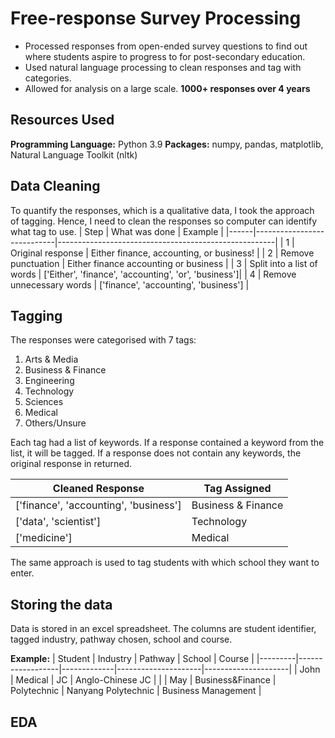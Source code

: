 # Free-response Survey Processing

 - Processed responses from open-ended survey questions to find out where students aspire to progress to for post-secondary education.
 - Used natural language processing to clean responses and tag with categories.
 - Allowed for analysis on a large scale. **1000+ responses over 4 years**

## Resources Used

**Programming Language:** Python 3.9
**Packages:** numpy, pandas, matplotlib, Natural Language Toolkit (nltk)

## Data Cleaning
To quantify the responses, which is a qualitative data, I took the approach of tagging. Hence, I need to clean the responses so computer can identify what tag to use.
| Step | What was done              |     Example                                          |
|------|----------------------------|------------------------------------------------------|
|  1   | Original response          | Either finance, accounting, or business!             |
|  2   | Remove punctuation         | Either finance accounting or business                |
|  3   | Split into a list of words | ['Either', 'finance', 'accounting', 'or', 'business']|
|  4   | Remove unnecessary words   | ['finance', 'accounting', 'business']                |

## Tagging
The responses were categorised with 7 tags:
 1. Arts & Media
 2. Business & Finance
 3. Engineering
 4. Technology
 5. Sciences
 6. Medical
 7. Others/Unsure
 
 Each tag had a list of keywords. If a response contained a keyword from the list, it will be tagged. If a response does not contain any keywords, the original response in returned.

| Cleaned Response                      | Tag Assigned       |
|---------------------------------------|--------------------|
| ['finance', 'accounting', 'business'] | Business & Finance |
| ['data', 'scientist']                 | Technology         |
| ['medicine']                          | Medical            |

The same approach is used to tag students with which school they want to enter.

## Storing the data

Data is stored in an excel spreadsheet. The columns are student identifier, tagged industry, pathway chosen, school and course.

**Example:**
| Student | Industry         | Pathway     | School              | Course              |
|---------|------------------|-------------|---------------------|---------------------|
| John    | Medical          | JC          | Anglo-Chinese JC    |                     |
| May     | Business&Finance | Polytechnic | Nanyang Polytechnic | Business Management |

## EDA
